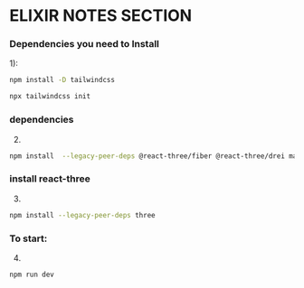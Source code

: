 # ELIXIR NOTES SECTION

### Dependencies you need to Install
    
1): 

```bash
npm install -D tailwindcss

npx tailwindcss init
```

### dependencies
2) 
```bash
npm install  --legacy-peer-deps @react-three/fiber @react-three/drei maat react-tilt react-vertical-timeline-components @emailjs/browser framer-motiion react-router-dom
```
### install react-three
3) 
```bash
npm install --legacy-peer-deps three
```
### To start:

4) 
```bash
npm run dev
```
